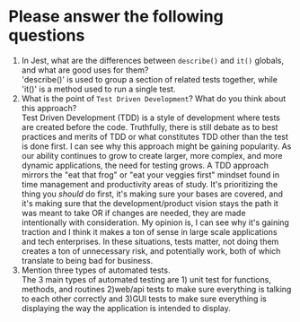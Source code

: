 # Please answer the following questions

1.  In Jest, what are the differences between `describe()` and `it()` globals, and what are good uses for them?
<br> 'describe()' is used to group a section of related tests together, while 'it()' is a method used to run a single test. <br>
2.  What is the point of `Test Driven Development`? What do you think about this approach?
<br> Test Driven Development (TDD) is a style of development where tests are created before the code. Truthfully, there is still debate as to best practices and merits of TDD or what constitutes  TDD other than the test is done first. I can see why this approach might be gaining popularity. As our ability continues to grow to create larger, more complex, and more dynamic applications, the need for testing grows. A TDD approach mirrors the "eat that frog" or "eat your veggies first" mindset found in time management and productivity areas of study. It's prioritizing the thing you *should* do first, it's making sure your bases are covered, and it's making sure that the development/product vision stays the path it was meant to take OR if changes are needed, they are made intentionally with consideration.  My opinion is, I can see why it's gaining traction and I think it makes a ton of sense in large scale applications and tech enterprises. In these situations, tests matter, not doing them creates a ton of unnecessary risk, and potentially work, both of which translate to being bad for business.  <br>
3.  Mention three types of automated tests.<br>
The 3 main types of automated testing are 1) unit test for functions, methods, and routines 2)web/api tests to make sure everything is talking to each other correctly and 3)GUI tests to make sure everything is displaying the way the application is intended to display. 
